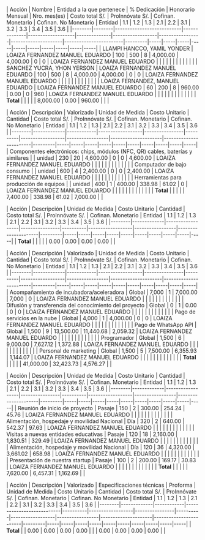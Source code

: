 | Acción | Nombre | Entidad a la que pertenece | % Dedicación | Honorario Mensual | Nro. mes(es) | Costo total S/. | ProInnóvate S/. | Cofinan. Monetario | Cofinan. No Monetario | Entidad | 1.1 | 1.2 | 1.3 | 2.1 | 2.2 | 3.1 | 3.2 | 3.3 | 3.4 | 3.5 | 3.6 |
|--------|--------|---------------------------|--------------|-------------------|--------------|------------------|-----------------|---------------------|------------------------|---------|-----|-----|-----|-----|-----|-----|-----|-----|-----|-----|
| LLAMPI HANCCO, YAMIL YONDER | LOAIZA FERNANDEZ MANUEL EDUARDO | 100 | 500 | 8 | 4,000.00 | 4,000.00 | 0 | 0 | LOAIZA FERNANDEZ MANUEL EDUARDO | | | | | | | | | | | |
| SANCHEZ YUCRA, YHON YERSON | LOAIZA FERNANDEZ MANUEL EDUARDO | 100 | 500 | 8 | 4,000.00 | 4,000.00 | 0 | 0 | LOAIZA FERNANDEZ MANUEL EDUARDO | | | | | | | | | | | |
| LOAIZA FERNANDEZ, MANUEL EDUARDO | LOAIZA FERNANDEZ MANUEL EDUARDO | 60 | 200 | 8 | 960.00 | 0.00 | 0 | 960 | LOAIZA FERNANDEZ MANUEL EDUARDO | | | | | | | | | | | |
| **Total** | | | | | 8,000.00 | 0.00 | 960.00 | | |



| Acción | Descripción | Valorizado | Unidad de Medida | Costo Unitario | Cantidad | Costo total S/. | ProInnóvate S/. | Cofinan. Monetario | Cofinan. No Monetario | Entidad | 1.1 | 1.2 | 1.3 | 2.1 | 2.2 | 3.1 | 3.2 | 3.3 | 3.4 | 3.5 | 3.6 |
|--------|-------------|------------|------------------|----------------|----------|------------------|-----------------|---------------------|------------------------|---------|-----|-----|-----|-----|-----|-----|-----|-----|-----|-----|
| Componentes electrónicos: chips, módulos (NFC, QR) cables, baterías y similares | | unidad | 230 | 20 | 4,600.00 | 0 | 0 | 4,600.00 | LOAIZA FERNANDEZ MANUEL EDUARDO | | | | | | | | | | | |
| Computador de bajo consumo | | unidad | 600 | 4 | 2,400.00 | 0 | 0 | 2,400.00 | LOAIZA FERNANDEZ MANUEL EDUARDO | | | | | | | | | | | |
| Herramientas para producción de equipos | | unidad | 400 | 1 | 400.00 | 338.98 | 61.02 | 0 | LOAIZA FERNANDEZ MANUEL EDUARDO | | | | | | | | | | | |
| **Total** | | | | | 7,400.00 | 338.98 | 61.02 | 7,000.00 | |



| Acción | Descripción | Unidad de Medida | Costo Unitario | Cantidad | Costo total S/. | ProInnóvate S/. | Cofinan. Monetario | Entidad | 1.1 | 1.2 | 1.3 | 2.1 | 2.2 | 3.1 | 3.2 | 3.3 | 3.4 | 3.5 | 3.6 |
|--------|-------------|------------------|----------------|----------|------------------|-----------------|---------------------|---------|-----|-----|-----|-----|-----|-----|-----|-----|-----|-----|
| **Total** | | | | | 0.00 | 0.00 | 0.00 | 0.00 | |


| Acción | Descripción | Valorizado | Unidad de Medida | Costo Unitario | Cantidad | Costo total S/. | ProInnóvate S/. | Cofinan. Monetario | Cofinan. No Monetario | Entidad | 1.1 | 1.2 | 1.3 | 2.1 | 2.2 | 3.1 | 3.2 | 3.3 | 3.4 | 3.5 | 3.6 |
|--------|-------------|------------|------------------|----------------|----------|------------------|-----------------|---------------------|------------------------|---------|-----|-----|-----|-----|-----|-----|-----|-----|-----|-----|
| Acompañamiento de incubadora/aceleradora | Global | 7,000 | 1 | 7,000.00 | 7,000 | 0 | LOAIZA FERNANDEZ MANUEL EDUARDO | | | | | | | | | | | |
| Difusión y transferencia del conocimiento del proyecto | Global | 0 | 1 | 0.00 | 0 | 0 | LOAIZA FERNANDEZ MANUEL EDUARDO | | | | | | | | | | | |
| Pago de servicios en la nube | Global | 4,000 | 1 | 4,000.00 | 0 | 0 | LOAIZA FERNANDEZ MANUEL EDUARDO | | | | | | | | | | | |
| Pago de WhatsApp API | Global | 1,500 | 9 | 13,500.00 | 11,440.68 | 2,059.32 | LOAIZA FERNANDEZ MANUEL EDUARDO | | | | | | | | | | | |
| Programador | Global | 1,500 | 6 | 9,000.00 | 7,627.12 | 1,372.88 | LOAIZA FERNANDEZ MANUEL EDUARDO | | | | | | | | | | | |
| Personal de marketing | Global | 1,500 | 5 | 7,500.00 | 6,355.93 | 1,144.07 | LOAIZA FERNANDEZ MANUEL EDUARDO | | | | | | | | | | | |
| **Total** | | | | | 41,000.00 | 32,423.73 | 4,576.27 | |



| Acción | Descripción | Unidad de Medida | Costo Unitario | Cantidad | Costo total S/. | ProInnóvate S/. | Cofinan. Monetario | Entidad | 1.1 | 1.2 | 1.3 | 2.1 | 2.2 | 3.1 | 3.2 | 3.3 | 3.4 | 3.5 | 3.6 |
|--------|-------------|------------------|----------------|----------|------------------|-----------------|---------------------|---------|-----|-----|-----|-----|-----|-----|-----|-----|-----|-----|
| Reunión de inicio de proyecto | Pasaje | 150 | 2 | 300.00 | 254.24 | 45.76 | LOAIZA FERNANDEZ MANUEL EDUARDO | | | | | | | | | | | |
| Alimentación, hospedaje y movilidad Nacional | Día | 320 | 2 | 640.00 | 542.37 | 97.63 | LOAIZA FERNANDEZ MANUEL EDUARDO | | | | | | | | | | | |
| Visitas a nuevas entidades educativas | Pasaje | 120 | 18 | 2,160.00 | 1,830.51 | 329.49 | LOAIZA FERNANDEZ MANUEL EDUARDO | | | | | | | | | | | |
| Alimentación, hospedaje y movilidad Nacional | Día | 120 | 36 | 4,320.00 | 3,661.02 | 658.98 | LOAIZA FERNANDEZ MANUEL EDUARDO | | | | | | | | | | | |
| Presentación de nuestra startup | Pasaje | 100 | 2 | 200.00 | 169.17 | 30.83 | LOAIZA FERNANDEZ MANUEL EDUARDO | | | | | | | | | | | |
| **Total** | | | | | 7,620.00 | 6,457.31 | 1,162.69 | |




| Acción | Descripción | Valorizado | Especificaciones técnicas | Proforma | Unidad de Medida | Costo Unitario | Cantidad | Costo total S/. | ProInnóvate S/. | Cofinan. Monetario | Cofinan. No Monetario | Entidad | 1.1 | 1.2 | 1.3 | 2.1 | 2.2 | 3.1 | 3.2 | 3.3 | 3.4 | 3.5 | 3.6 |
|--------|-------------|------------|---------------------------|----------|------------------|----------------|----------|------------------|-----------------|---------------------|------------------------|---------|-----|-----|-----|-----|-----|-----|-----|-----|-----|-----|
| **Total** | | 0.00 | 0.00 | 0.00 | 0.00 | | | 0.00 | 0.00 | 0.00 | 0.00 | |
